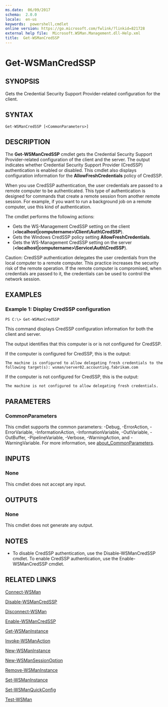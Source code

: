 ```yaml
---
ms.date:  06/09/2017
schema:  2.0.0
locale:  en-us
keywords:  powershell,cmdlet
online version: https://go.microsoft.com/fwlink/?linkid=821728
external help file:  Microsoft.WSMan.Management.dll-Help.xml
title:  Get-WSManCredSSP
---
```


# Get-WSManCredSSP

## SYNOPSIS
Gets the Credential Security Support Provider-related configuration for the client.

## SYNTAX

```
Get-WSManCredSSP [<CommonParameters>]
```

## DESCRIPTION
The **Get-WSManCredSSP** cmdlet gets the Credential Security Support Provider-related configuration of the client and the server.
The output indicates whether Credential Security Support Provider (CredSSP) authentication is enabled or disabled.
This cmdlet also displays configuration information for the **AllowFreshCredentials** policy of CredSSP.

When you use CredSSP authentication, the user credentials are passed to a remote computer to be authenticated.
This type of authentication is designed for commands that create a remote session from another remote session.
For example, if you want to run a background job on a remote computer, use this kind of authentication.

The cmdlet performs the following actions:

- Gets the WS-Management CredSSP setting on the client (**\<localhost|computername\>\Client\Auth\CredSSP**).
- Gets the Windows CredSSP policy setting **AllowFreshCredentials**.
- Gets the WS-Management CredSSP setting on the server (**\<localhost|computername\>\Service\Auth\CredSSP**).

Caution: CredSSP authentication delegates the user credentials from the local computer to a remote computer.
This practice increases the security risk of the remote operation.
If the remote computer is compromised, when credentials are passed to it, the credentials can be used to control the network session.

## EXAMPLES

### Example 1: Display CredSSP configuration
```
PS C:\> Get-WSManCredSSP
```

This command displays CredSSP configuration information for both the client and server.

The output identifies that this computer is or is not configured for CredSSP.

If the computer is configured for CredSSP, this is the output:

`The machine is configured to allow delegating fresh credentials to the following target(s): wsman/server02.accounting.fabrikam.com`

If the computer is not configured for CredSSP, this is the output:

`The machine is not configured to allow delegating fresh credentials.`

## PARAMETERS

### CommonParameters
This cmdlet supports the common parameters: -Debug, -ErrorAction, -ErrorVariable, -InformationAction, -InformationVariable, -OutVariable, -OutBuffer, -PipelineVariable, -Verbose, -WarningAction, and -WarningVariable. For more information, see [about_CommonParameters](https://go.microsoft.com/fwlink/?LinkID=113216).

## INPUTS

### None
This cmdlet does not accept any input.

## OUTPUTS

### None
This cmdlet does not generate any output.

## NOTES
* To disable CredSSP authentication, use the Disable-WSManCredSSP cmdlet. To enable CredSSP authentication, use the Enable-WSManCredSSP cmdlet.

## RELATED LINKS

[Connect-WSMan](Connect-WSMan.md)

[Disable-WSManCredSSP](Disable-WSManCredSSP.md)

[Disconnect-WSMan](Disconnect-WSMan.md)

[Enable-WSManCredSSP](Enable-WSManCredSSP.md)

[Get-WSManInstance](Get-WSManInstance.md)

[Invoke-WSManAction](Invoke-WSManAction.md)

[New-WSManInstance](New-WSManInstance.md)

[New-WSManSessionOption](New-WSManSessionOption.md)

[Remove-WSManInstance](Remove-WSManInstance.md)

[Set-WSManInstance](Set-WSManInstance.md)

[Set-WSManQuickConfig](Set-WSManQuickConfig.md)

[Test-WSMan](Test-WSMan.md)


